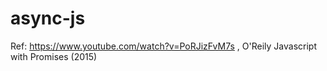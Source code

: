 # async-js

Ref: https://www.youtube.com/watch?v=PoRJizFvM7s , O'Reily Javascript with Promises (2015)